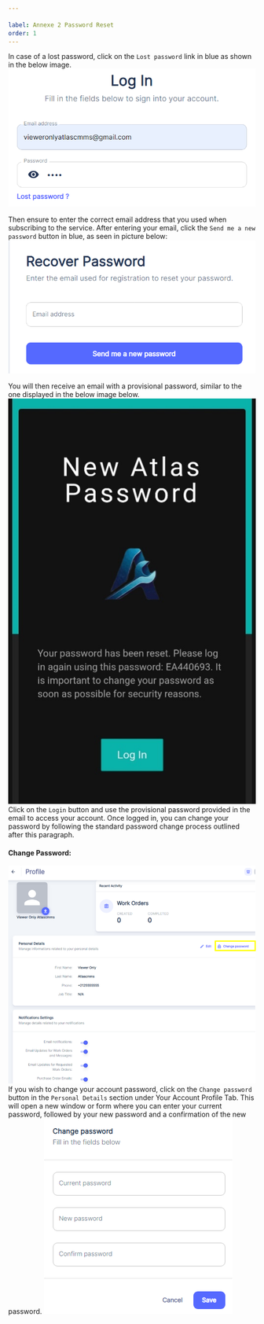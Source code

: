 ```yaml
---

label: Annexe 2 Password Reset
order: 1
---
```


In case of a lost password, click on the `Lost password` link in blue as shown in the below image.
![](../static/img/image156.png)

Then ensure to enter the correct email address that you used when subscribing to the service. After entering your email, click the `Send me a new password` button in blue, as seen in picture below:
![](../static/img/image157.png)

You will then receive an email with a provisional password, similar to the one displayed in the below image below.
![](../static/img/image158.jpeg)
Click on the `Login` button and use the provisional password provided in the email to access your account. Once logged in, you can change your password by following the standard password change process outlined after this paragraph.

#### Change Password:
![](../static/img/image159.png)
If you wish to change your account password, click on the `Change password` button in the `Personal Details` section under Your Account Profile Tab. This will open a new window or form where you can enter your current password, followed by your new password and a confirmation of the new password.
![](../static/img/image160.png)